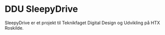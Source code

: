 # DDU SleepyDrive
SleepyDrive er et projekt til Teknikfaget Digital Design og Udvikling på HTX Roskilde. 
